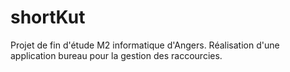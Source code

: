 # shortKut
Projet de fin d'étude M2 informatique d'Angers. Réalisation d'une application bureau pour la gestion des raccourcies. 

